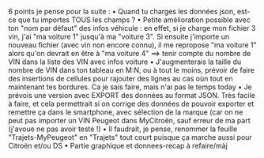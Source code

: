 6 points je pense pour la suite :
•	Quand tu charges les données json, est-ce que tu importes TOUS les champs ?
•	Petite amélioration possible avec ton "nom par défaut" des infos véhicule : en effet, si je charge mon fichier 3 vin, j'ai "ma voiture 1" jusqu'à ma "voiture 3". Si ensuite j'importe un nouveau fichier (avec vin non encore connu), il me repropose "ma voiture 1" alors qu'on devrait en être à "ma voiture 4" ==> tenir compte du nombre de VIN dans la liste des VIN avec infos voiture
•	J'augmenterais la taille du nombre de VIN dans ton tableau en M:N, ou à tout le moins, prévoir de faire des insertions de cellules pour rajouter des lignes au cas oùn tout en maintenant tes bordures. Ca je sais faire, mais n'ai pas le temps today
•	Je prévois une version avec EXPORT des données au format JSON. Très facile à faire, et cela permettrait si on corrige des données de pouvoir exporter et remettre ça dans le smartphone, avec sélection de la marque (car on ne peut pas importer un VIN Peugeot dans MyCitroën, sauf erreur de ma part (j'avoue ne pas avoir testé !)
•	Il faudrait, je pense, renommer la feuille "Trajets-MyPeugeot" en "Trajets" tout court puisque ça marche aussi pour Citroën et/ou DS
•	Partie graphique et donnees-recap à refaire/màj

